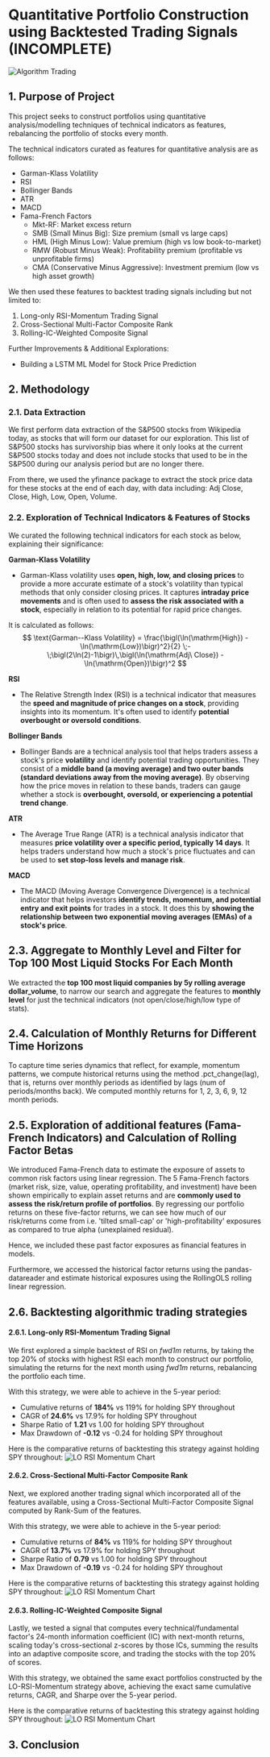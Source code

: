 # Quantitative Portfolio Construction using Backtested Trading Signals (INCOMPLETE)

![Algorithm Trading](https://media.licdn.com/dms/image/v2/C4E12AQE_IuRbyuRDNA/article-cover_image-shrink_720_1280/article-cover_image-shrink_720_1280/0/1520237131460?e=1752710400&v=beta&t=_Kjps9mYIKHvw6WJQcfOxVJtyLVhGoxmkJpWdXRgj4I)
## 1. Purpose of Project

This project seeks to construct portfolios using quantitative analysis/modelling techniques of technical indicators as features, rebalancing the portfolio of stocks every month.

The technical indicators curated as features for quantitative analysis are as follows:
- Garman-Klass Volatility
- RSI
- Bollinger Bands
- ATR
- MACD
- Fama-French Factors
  - Mkt-RF: Market excess return
  - SMB (Small Minus Big): Size premium (small vs large caps)
  - HML (High Minus Low): Value premium (high vs low book-to-market)
  - RMW (Robust Minus Weak): Profitability premium (profitable vs unprofitable firms)
  - CMA (Conservative Minus Aggressive): Investment premium (low vs high asset growth)

We then used these features to backtest trading signals including but not limited to:
1. Long-only RSI-Momentum Trading Signal
2. Cross-Sectional Multi-Factor Composite Rank
3. Rolling-IC-Weighted Composite Signal

Further Improvements & Additional Explorations:
- Building a LSTM ML Model for Stock Price Prediction

## 2. Methodology

### 2.1. Data Extraction
We first perform data extraction of the S&P500 stocks from Wikipedia today, as stocks that will form our dataset for our exploration. This list of S&P500 stocks has survivorship bias where it only looks at the current S&P500 stocks today and does not include stocks that used to be in the S&P500 during our analysis period but are no longer there.

From there, we used the yfinance package to extract the stock price data for these stocks at the end of each day, with data including: Adj Close, Close, High, Low, Open, Volume.

### 2.2. Exploration of Technical Indicators & Features of Stocks
We curated the following technical indicators for each stock as below, explaining their significance:

**Garman-Klass Volatility**
- Garman-Klass volatility uses **open, high, low, and closing prices** to provide a more accurate estimate of a stock's volatility than typical methods that only consider closing prices. It captures **intraday price movements** and is often used to **assess the risk associated with a stock**, especially in relation to its potential for rapid price changes.

It is calculated as follows:
$$
\text{Garman--Klass Volatility}
= \frac{\bigl(\ln(\mathrm{High}) - \ln(\mathrm{Low})\bigr)^2}{2}
\;-\;\bigl(2\ln(2)-1\bigr)\,\bigl(\ln(\mathrm{Adj\ Close}) - \ln(\mathrm{Open})\bigr)^2
$$

**RSI**
- The Relative Strength Index (RSI) is a technical indicator that measures the **speed and magnitude of price changes on a stock**, providing insights into its momentum. It's often used to identify **potential overbought or oversold conditions**.

**Bollinger Bands**
- Bollinger Bands are a technical analysis tool that helps traders assess a stock's price **volatility** and identify potential trading opportunities. They consist of a **middle band (a moving average) and two outer bands (standard deviations away from the moving average)**. By observing how the price moves in relation to these bands, traders can gauge whether a stock is **overbought, oversold, or experiencing a potential trend change**.

**ATR**
- The Average True Range (ATR) is a technical analysis indicator that measures **price volatility over a specific period, typically 14 days**. It helps traders understand how much a stock's price fluctuates and can be used to **set stop-loss levels and manage risk**. 

**MACD**
- The MACD (Moving Average Convergence Divergence) is a technical indicator that helps investors **identify trends, momentum, and potential entry and exit points** for trades in a stock. It does this by **showing the relationship between two exponential moving averages (EMAs) of a stock's price**. 

## 2.3. Aggregate to Monthly Level and Filter for Top 100 Most Liquid Stocks For Each Month
We extracted the **top 100 most liquid companies by 5y rolling average dollar_volume**, to narrow our search and aggregate the features to **monthly level** for just the technical indicators (not open/close/high/low type of stats).

## 2.4. Calculation of Monthly Returns for Different Time Horizons
To capture time series dynamics that reflect, for example, momentum patterns, we compute historical returns using the method .pct_change(lag), that is, returns over monthly periods as identified by lags (num of periods/months back). We computed monthly returns for 1, 2, 3, 6, 9, 12 month periods.

## 2.5. Exploration of additional features (Fama-French Indicators) and Calculation of Rolling Factor Betas
We introduced Fama-French data to estimate the exposure of assets to common risk factors using linear regression. The 5 Fama-French factors (market risk, size, value, operating profitability, and investment) have been shown empirically to explain asset returns and are **commonly used to assess the risk/return profile of portfolios**. 
By regressing our portfolio returns on these five-factor returns, we can see how much of our risk/returns come from i.e. 'tilted small-cap' or 'high-profitability' exposures as compared to true alpha (unexplained residual).

Hence, we included these past factor exposures as financial features in models.

Furthermore, we accessed the historical factor returns using the pandas-datareader and estimate historical exposures using the RollingOLS rolling linear regression.

## 2.6. Backtesting algorithmic trading strategies

#### 2.6.1. Long-only RSI-Momentum Trading Signal
We first explored a simple backtest of RSI on *fwd1m* returns, by taking the top 20% of stocks with highest RSI each month to construct our portfolio, simulating the returns for the next month using *fwd1m* returns, rebalancing the portfolio each time.

With this strategy, we were able to achieve in the 5-year period:
- Cumulative returns of **184%** vs 119% for holding SPY throughout
- CAGR of **24.6%** vs  17.9% for holding SPY throughout
- Sharpe Ratio of **1.21** vs 1.00 for holding SPY throughout
- Max Drawdown of **-0.12** vs -0.24 for holding SPY throughout

Here is the comparative returns of backtesting this strategy against holding SPY throughout:
![LO RSI Momentum Chart](img/LO-RSI-Momentum%20Trading%20Signal-Chart.jpg)

#### 2.6.2. Cross-Sectional Multi-Factor Composite Rank
Next, we explored another trading signal which incorporated all of the features available, using a Cross-Sectional Multi-Factor Composite Signal computed by Rank-Sum of the features. 

With this strategy, we were able to achieve in the 5-year period:
- Cumulative returns of **84%** vs 119% for holding SPY throughout
- CAGR of **13.7%** vs  17.9% for holding SPY throughout
- Sharpe Ratio of **0.79** vs 1.00 for holding SPY throughout
- Max Drawdown of **-0.19** vs -0.24 for holding SPY throughout

Here is the comparative returns of backtesting this strategy against holding SPY throughout:
![LO RSI Momentum Chart](img/Cross-Sectional-Multi-Factor-Composite-Rank-Chart.png)

#### 2.6.3. Rolling-IC-Weighted Composite Signal
Lastly, we tested a signal that computes every technical/fundamental factor's 24-month information coefficient (IC) with next-month returns, scaling today's cross-sectional z-scores by those ICs, summing the results into an adaptive composite score, and trading the stocks with the top 20% of scores.

With this strategy, we obtained the same exact portfolios constructed by the LO-RSI-Momentum strategy above, achieving the exact same cumulative returns, CAGR, and Sharpe over the 5-year period.

Here is the comparative returns of backtesting this strategy against holding SPY throughout:
![LO RSI Momentum Chart](img/Rolling-IC-Weighted-Composite-Signal-Chart.jpg)

## 3. Conclusion
